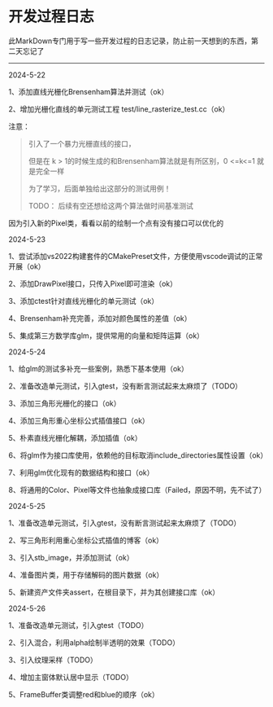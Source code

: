 # 开发过程日志

此MarkDown专门用于写一些开发过程的日志记录，防止前一天想到的东西，第二天忘记了



------------

2024-5-22

1、添加直线光栅化Brensenham算法并测试（ok）

2、增加光栅化直线的单元测试工程 test/line_rasterize_test.cc（ok）

注意：

> 引入了一个暴力光栅直线的接口，
>
> 但是在 k > 1的时候生成的和Brensenham算法就是有所区别，0 <=k<=1 就是完全一样
>
> 为了学习，后面单独给出这部分的测试用例！
>
> TODO： 后续有空还想给这两个算法做时间基准测试

 因为引入新的Pixel类，看看以前的绘制一个点有没有接口可以优化的



2024-5-23

1、尝试添加vs2022构建套件的CMakePreset文件，方便使用vscode调试的正常开展（ok）

2、添加DrawPixel接口，只传入Pixel即可渲染（ok）

3、添加ctest针对直线光栅化的单元测试（ok）

4、Brensenham补充完善，添加对颜色属性的差值（ok）

5、集成第三方数学库glm，提供常用的向量和矩阵运算（ok）



2024-5-24

1、给glm的测试多补充一些案例，熟悉下基本使用（ok）

2、准备改造单元测试，引入gtest，没有断言测试起来太麻烦了（TODO）

3、添加三角形光栅化的接口（ok）

4、添加三角形重心坐标公式插值接口（ok）

5、朴素直线光栅化解耦，添加插值（ok）

6、将glm作为接口库使用，依赖他的目标取消include_directories属性设置（ok）

7、利用glm优化现有的数据结构和接口（ok）

8、将通用的Color、Pixel等文件也抽象成接口库（Failed，原因不明，先不试了）



2024-5-25

1、准备改造单元测试，引入gtest，没有断言测试起来太麻烦了（TODO）

2、写三角形利用重心坐标公式插值的博客（ok）

3、引入stb_image，并添加测试（ok）

4、准备图片类，用于存储解码的图片数据（ok）

5、新建资产文件夹assert，在根目录下，并为其创建接口库（ok）



2024-5-26

1、准备改造单元测试，引入gtest（TODO）

2、引入混合，利用alpha绘制半透明的效果（TODO）

3、引入纹理采样（TODO）

4、增加主窗体默认居中显示（TODO）

5、FrameBuffer类调整red和blue的顺序（ok）

